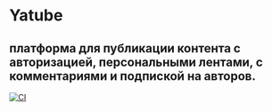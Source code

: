 # Yatube
## платформа для публикации контента с авторизацией, персональными лентами, с комментариями и подпиской на авторов.

[![CI](https://github.com/yandex-praktikum/hw05_final/actions/workflows/python-app.yml/badge.svg?branch=master)](https://github.com/yandex-praktikum/hw05_final/actions/workflows/python-app.yml)

